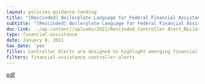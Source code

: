 ```yaml
---
layout: policies-guidance-landing
title: "[Rescinded] Boilerplate Language for Federal Financial Assistance Notices of Funding Opportunity and General Terms and Conditions"
subtitle: "[Rescinded] Boilerplate Language for Federal Financial Assistance Notices of Funding Opportunity and General Terms and Conditions"
doc-link: ../wp-content//uploads/2021/Rescinded_Controller Alert_Boilerplate Language_20201210.pdf
type: financial-assistance
date: January 8, 2021
has_date: 'yes'
filler: Controller Alerts are designed to highlight emerging financial management issues that may require agency attention or action. These Alerts are intended to inform the Chief Financial Officer (CFO) community of key issues
filters: financial-assistance controller-alerts
---
```


<a href="{{ site.baseurl }}/wp-content/uploads/2021/Rescinded_Controller Alert_Boilerplate Language_20201210.pdf">pdf</a>